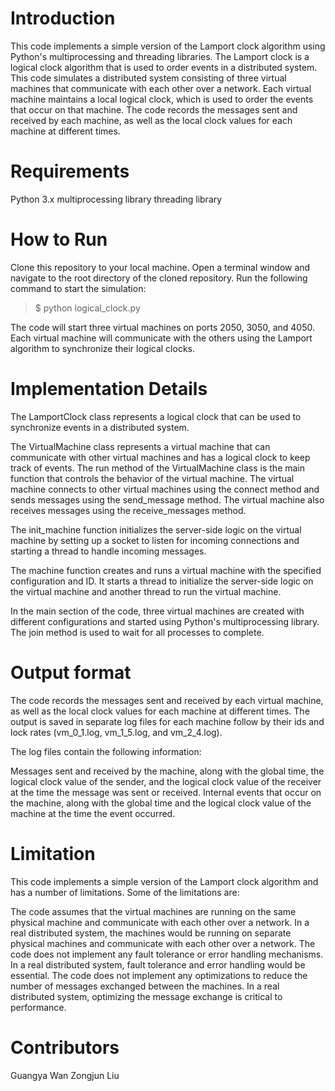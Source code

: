 # Introduction

This code implements a simple version of the Lamport clock algorithm using Python's multiprocessing and threading libraries. The Lamport clock is a logical clock algorithm that is used to order events in a distributed system. This code simulates a distributed system consisting of three virtual machines that communicate with each other over a network. Each virtual machine maintains a local logical clock, which is used to order the events that occur on that machine. The code records the messages sent and received by each machine, as well as the local clock values for each machine at different times.

# Requirements

Python 3.x
multiprocessing library
threading library


# How to Run

Clone this repository to your local machine.
Open a terminal window and navigate to the root directory of the cloned repository.
Run the following command to start the simulation:

> $ python logical_clock.py

The code will start three virtual machines on ports 2050, 3050, and 4050. Each virtual machine will communicate with the others using the Lamport algorithm to synchronize their logical clocks.

# Implementation Details

The LamportClock class represents a logical clock that can be used to synchronize events in a distributed system.

The VirtualMachine class represents a virtual machine that can communicate with other virtual machines and has a logical clock to keep track of events. The run method of the VirtualMachine class is the main function that controls the behavior of the virtual machine. The virtual machine connects to other virtual machines using the connect method and sends messages using the send_message method. The virtual machine also receives messages using the receive_messages method.

The init_machine function initializes the server-side logic on the virtual machine by setting up a socket to listen for incoming connections and starting a thread to handle incoming messages.

The machine function creates and runs a virtual machine with the specified configuration and ID. It starts a thread to initialize the server-side logic on the virtual machine and another thread to run the virtual machine.

In the main section of the code, three virtual machines are created with different configurations and started using Python's multiprocessing library. The join method is used to wait for all processes to complete.

# Output format

The code records the messages sent and received by each virtual machine, as well as the local clock values for each machine at different times. The output is saved in separate log files for each machine follow by their ids and lock rates (vm_0_1.log, vm_1_5.log, and vm_2_4.log).

The log files contain the following information:

Messages sent and received by the machine, along with the global time, the logical clock value of the sender, and the logical clock value of the receiver at the time the message was sent or received.
Internal events that occur on the machine, along with the global time and the logical clock value of the machine at the time the event occurred.

# Limitation 

This code implements a simple version of the Lamport clock algorithm and has a number of limitations. Some of the limitations are:

The code assumes that the virtual machines are running on the same physical machine and communicate with each other over a network. In a real distributed system, the machines would be running on separate physical machines and communicate with each other over a network.
The code does not implement any fault tolerance or error handling mechanisms. In a real distributed system, fault tolerance and error handling would be essential.
The code does not implement any optimizations to reduce the number of messages exchanged between the machines. In a real distributed system, optimizing the message exchange is critical to performance.
# Contributors

Guangya Wan
Zongjun Liu